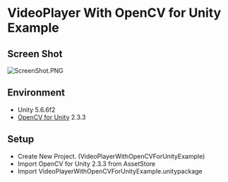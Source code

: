 ﻿VideoPlayer With OpenCV for Unity Example
====================

Screen Shot
-----
![ScreenShot.PNG](ScreenShot.PNG)


Environment
-----
* Unity 5.6.6f2
* [OpenCV for Unity](https://assetstore.unity.com/packages/tools/integration/opencv-for-unity-21088?aid=1011l4ehR) 2.3.3  


Setup
-----
* Create New Project. (VideoPlayerWithOpenCVForUnityExample)
* Import OpenCV for Unity 2.3.3 from AssetStore
* Import VideoPlayerWithOpenCVForUnityExample.unitypackage

